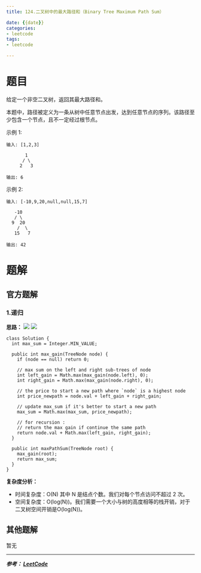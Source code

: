 ```yaml
---
title: 124.二叉树中的最大路径和（Binary Tree Maximum Path Sum）

date: {{date}}
categories:
- leetcode
tags:
- leetcode

---
```

# 题目
给定一个非空二叉树，返回其最大路径和。

本题中，路径被定义为一条从树中任意节点出发，达到任意节点的序列。该路径至少包含一个节点，且不一定经过根节点。

示例 1:
```
输入: [1,2,3]

       1
      / \
     2   3

输出: 6
```
示例 2:
```
输入: [-10,9,20,null,null,15,7]

   -10
   / \
  9  20
    /  \
   15   7

输出: 42
```

# 题解

## 官方题解
### 1.递归
**思路：**
![](https://pic.leetcode-cn.com/45568450c1b869362937807e70ebb3c287380e9eaf78ae3600040ad83cb7a267-124_gains.png)
![](https://pic.leetcode-cn.com/f5c2c1de7252473f7030373375edf4c8ca5e791f4b91fb8d314e39adb77b3bf9-124_max_path.png)

```
class Solution {
  int max_sum = Integer.MIN_VALUE;

  public int max_gain(TreeNode node) {
    if (node == null) return 0;

    // max sum on the left and right sub-trees of node
    int left_gain = Math.max(max_gain(node.left), 0);
    int right_gain = Math.max(max_gain(node.right), 0);

    // the price to start a new path where `node` is a highest node
    int price_newpath = node.val + left_gain + right_gain;

    // update max_sum if it's better to start a new path
    max_sum = Math.max(max_sum, price_newpath);

    // for recursion :
    // return the max gain if continue the same path
    return node.val + Math.max(left_gain, right_gain);
  }

  public int maxPathSum(TreeNode root) {
    max_gain(root);
    return max_sum;
  }
}
```
**复杂度分析：**
- 时间复杂度：O(N) 其中 N 是结点个数。我们对每个节点访问不超过 2 次。
- 空间复杂度：O(log(N))。我们需要一个大小与树的高度相等的栈开销，对于二叉树空间开销是O(log(N))。


## 其他题解
暂无

---
***参考：
[LeetCode](https://leetcode-cn.com/problems/binary-tree-maximum-path-sum/solution/er-cha-shu-de-zui-da-lu-jing-he-by-leetcode/)***
